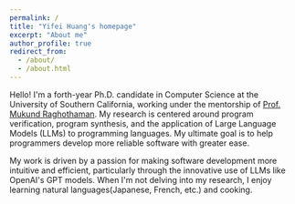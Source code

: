 ```yaml
---
permalink: /
title: "Yifei Huang's homepage"
excerpt: "About me"
author_profile: true
redirect_from: 
  - /about/
  - /about.html
---
```


Hello! I'm a forth-year Ph.D. candidate in Computer Science at the University of Southern California, working under the mentorship of [Prof. Mukund Raghothaman](https://r-mukund.github.io). My research is centered around program verification, program synthesis, and the application of Large Language Models (LLMs) to programming languages. My ultimate goal is to help programmers develop more reliable software with greater ease.

My work is driven by a passion for making software development more intuitive and efficient, particularly through the innovative use of LLMs like OpenAI's GPT models. When I'm not delving into my research, I enjoy learning natural languages(Japanese, French, etc.) and cooking.
